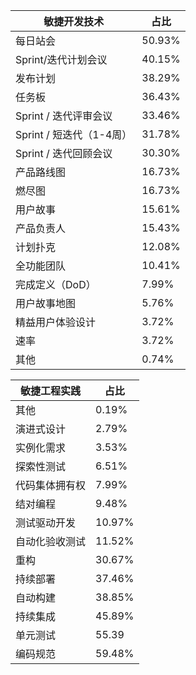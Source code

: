 | 敏捷开发技术 | 占比 |
|-------------|---------|
| 每日站会     | 50.93% |
| Sprint/迭代计划会议 | 40.15% |
| 发布计划 | 38.29% |
| 任务板 | 36.43% |
| Sprint / 迭代评审会议 | 33.46% |
| Sprint / 短迭代（1-4周）| 31.78% |
| Sprint / 迭代回顾会议 | 30.30% |
| 产品路线图 | 16.73% |
| 燃尽图 | 16.73% |
| 用户故事 | 15.61% |
| 产品负责人 | 15.43% |
| 计划扑克 | 12.08% |
| 全功能团队 | 10.41% |
| 完成定义（DoD）| 7.99% |
| 用户故事地图 | 5.76% |
| 精益用户体验设计 | 3.72% |
| 速率 | 3.72% |
| 其他 | 0.74% |

| 敏捷工程实践 | 占比 |
|-------------|-----|
| 其他 | 0.19%  |
| 演进式设计 | 2.79%  |
| 实例化需求 | 3.53%  |
| 探索性测试 | 6.51%  |
| 代码集体拥有权 | 7.99%  |
| 结对编程 | 9.48%  |
| 测试驱动开发 | 10.97%  |
| 自动化验收测试 | 11.52%  |
| 重构 | 30.67%  |
| 持续部署 | 37.46%  |
| 自动构建 | 38.85%  |
| 持续集成 | 45.89%  |
| 单元测试 | 55.39  |
| 编码规范 | 59.48%  |
